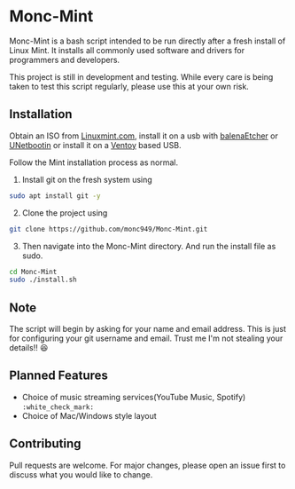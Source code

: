 # Monc-Mint

Monc-Mint is a bash script intended to be run directly after a fresh install of Linux Mint. It installs all commonly used software and drivers for programmers and developers.

This project is still in development and testing. While every care is being taken to test this script regularly, please use this at your own risk.

## Installation

Obtain an ISO from [Linuxmint.com](https://linuxmint.com/download.php), install it on a usb with [balenaEtcher](https://www.balena.io/etcher/) or [UNetbootin](https://unetbootin.github.io/) or install it on a [Ventoy](https://www.ventoy.net/en/doc_start.html) based USB.

Follow the Mint installation process as normal.

1. Install git on the fresh system using

```bash
sudo apt install git -y
```

2. Clone the project using

```bash
git clone https://github.com/monc949/Monc-Mint.git
```

3. Then navigate into the Monc-Mint directory.
   And run the install file as sudo.

```bash
cd Monc-Mint
sudo ./install.sh
```

## Note

The script will begin by asking for your name and email address. This is just for configuring your git username and email. Trust me I'm not stealing your details!! 😆

## Planned Features

- Choice of music streaming services(YouTube Music, Spotify) `:white_check_mark:`
- Choice of Mac/Windows style layout

## Contributing

Pull requests are welcome. For major changes, please open an issue first to discuss what you would like to change.
